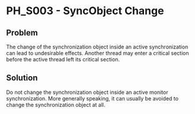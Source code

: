 # PH_S003 - SyncObject Change

## Problem

The change of the synchronization object inside an active synchronization can lead to undesirable effects. Another thread may enter a critical section before the active thread left its critical section.

## Solution

Do not change the synchronization object inside an active monitor synchronization. More generally speaking, it can usually be avoided to change the synchronization object at all.
